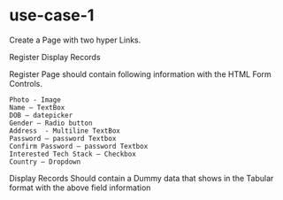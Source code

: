 # use-case-1
Create a Page with two hyper Links. 

Register
Display Records
	
Register Page should contain following information with the HTML Form Controls.


    Photo - Image
    Name – TextBox
    DOB – datepicker
    Gender – Radio button 
    Address  - Multiline TextBox
    Password – password Textbox
    Confirm Password – password Textbox
    Interested Tech Stack – Checkbox
    Country – Dropdown

Display Records Should contain a Dummy data that shows in the Tabular format with the above field information
